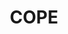 ---
lastmod: '2025-04-06T06:05:20+00:00'
latitude: -32.280785
layout: suburb
longitude: 149.45909
postcode: '2852'
state: NSW
title: COPE
url: /nsw/cope/
---